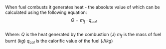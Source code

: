 When fuel combusts it generates heat - the absolute value of which can be calculated using the following equation:
\
$$Q = m_f \cdot q_{cal}$$
\
Where:
$Q$ is the heat generated by the combustion ($J$)
$m_f$ is the mass of fuel burnt ($kg$)
$q_{cal}$ is the calorific value of the fuel ($J/kg$)

